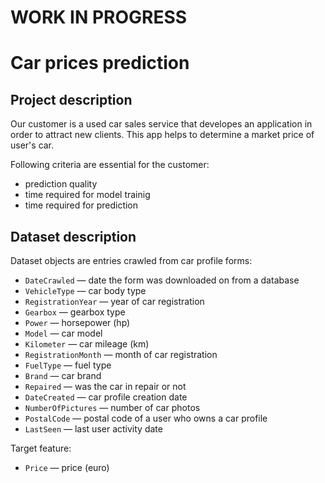 # WORK IN PROGRESS
# Car prices prediction
## Project description

Our customer is a used car sales service that developes an application in order to attract new clients. This app helps to determine a market price of user's car.

Following criteria are essential for the customer:
* prediction quality
* time required for model trainig
* time required for prediction

## Dataset description

Dataset objects are entries crawled from car profile forms:
* `DateCrawled` — date the form was downloaded on from a database
* `VehicleType` — car body type
* `RegistrationYear` — year of car registration
* `Gearbox` — gearbox type
* `Power` — horsepower (hp)
* `Model` — car model
* `Kilometer` — car mileage (km)
* `RegistrationMonth` — month of car registration
* `FuelType` — fuel type
* `Brand` — car brand
* `Repaired` — was the car in repair or not
* `DateCreated` — car profile creation date
* `NumberOfPictures` — number of car photos
* `PostalCode` — postal code of a user who owns a car profile
* `LastSeen` — last user activity date

Target feature:
* `Price` — price (euro)